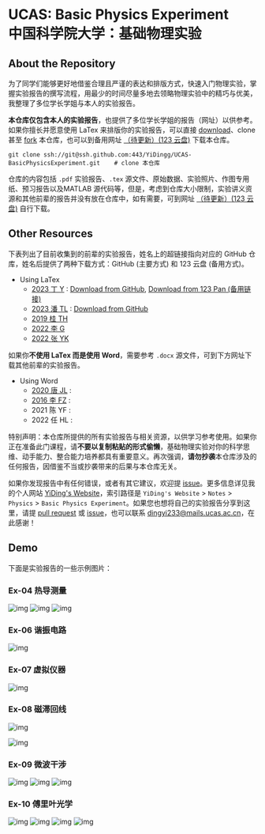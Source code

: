 # UCAS: Basic Physics Experiment<br>中国科学院大学：基础物理实验

## About the Repository

为了同学们能够更好地借鉴合理且严谨的表达和排版方式，快速入门物理实验，掌握实验报告的撰写流程，用最少的时间尽量多地去领略物理实验中的精巧与优美，我整理了多位学长学姐与本人的实验报告。

**本仓库仅包含本人的实验报告**，也提供了多位学长学姐的报告（网址）以供参考。如果你擅长并愿意使用 LaTex 来排版你的实验报告，可以直接 [download](https://github.com/YiDingg/UCAS-BasicPhysicsExperiment/archive/refs/heads/main.zip)、clone 甚至 [fork](https://github.com/YiDingg/UCAS-BasicPhysicsExperiment/fork) 本仓库，也可以到备用网址 [（待更新）(123 云盘)]() 下载本仓库。
``` shell
git clone ssh://git@ssh.github.com:443/YiDingg/UCAS-BasicPhysicsExperiment.git    # clone 本仓库
```
仓库的内容包括 `.pdf` 实验报告、`.tex` 源文件、原始数据、实验照片、作图专用纸、预习报告以及MATLAB 源代码等，但是，考虑到仓库大小限制，实验讲义资源和其他前辈的报告并没有放在仓库中，如有需要，可到网址 [（待更新）(123 云盘)]() 自行下载。


## Other Resources
下表列出了目前收集到的前辈的实验报告，姓名上的超链接指向对应的 GitHub 仓库，姓名后提供了两种下载方式：GitHub (主要方式) 和 123 云盘 (备用方式)。
- Using LaTex
    - [2023 丁 Y](https://github.com/YiDingg/UCAS-BasicPhysicsExperiment) : [Download from GitHub](https://github.com/YiDingg/UCAS-BasicPhysicsExperiment/archive/refs/heads/main.zip), [Download from 123 Pan (备用链接)](https://www.123865.com/s/0y0pTd-NOKj3)
    - [2023 潘 TL](https://github.com/ldiex/UCAS-BasicPhysicsExperiment/tree/main) : [Download from GitHub](https://github.com/ldiex/UCAS-BasicPhysicsExperiment/archive/refs/heads/main.zip)
    - [2019 桂 TH](https://github.com/Gerald-Gui/UCAS-Physics-Fundamental-Experiments-Report)
    - [2022 李 G](https://github.com/Nshx-Z/Guo-UCASPhysics-Experiments-Reports.github.io)
    - [2022 张 YK](https://github.com/zykucas/UCAS-Experimental-Physics)

如果你**不使用 LaTex 而是使用 Word**，需要参考 `.docx` 源文件，可到下方网址下载其他前辈的实验报告。

<!-- [报告汇总网址 here (123 云盘)](https://www.123865.com/s/0y0pTd-gOKj3) -->

- Using Word
    - [2020 唐 JL](https://github.com/JialiangTang/UCAS-BasicPhysicsExperiment) :
    - [2016 李 FZ](https://github.com/L-F-Z/UCAS-Experimental-Physics-Report) :
    - 2021 陈 YF : 
    - 2022 任 HL : 

特别声明：本仓库所提供的所有实验报告与相关资源，以供学习参考使用。如果你正在准备此门课程，请**不要以复制粘贴的形式偷懒**，基础物理实验对你的科学思维、动手能力、整合能力培养都具有重要意义。再次强调，**请勿抄袭**本仓库涉及的任何报告，因借鉴不当或抄袭带来的后果与本仓库无关。


如果你发现报告中有任何错误，或者有其它建议，欢迎提 [issue](https://github.com/YiDingg/BasicPhysicsExperiment/issues)。更多信息详见我的个人网站 [YiDing's Website](https://yidingg.github.io/YiDingg/#/Notes/Phisics/BasicPhysicsExperiment)，索引路径是 `YiDing's Website` > `Notes` > `Physics` > `Basic Physics Experiment`。如果您也想将自己的实验报告分享到这里，请提 [pull request](https://github.com/YiDingg/UCAS-BasicPhysicsExperiment/pulls) 或 [issue](https://github.com/YiDingg/BasicPhysicsExperiment/issues)，也可以联系 dingyi233@mails.ucas.ac.cn，在此感谢！


## Demo

下面是实验报告的一些示例图片：


### Ex-04 热导测量


![img](https://gcore.jsdelivr.net/gh/YiDingg/LaTexNotes/.assets/pic/fig_Templates_BPE/2025-01-04-13-17-12_README.png)
![img](https://gcore.jsdelivr.net/gh/YiDingg/LaTexNotes/.assets/pic/fig_Templates_BPE/2024-12-24-19-44-32_README.png)
![img](https://gcore.jsdelivr.net/gh/YiDingg/LaTexNotes/.assets/pic/fig_Templates_BPE/2025-01-04-13-17-49_README.png)
<!-- ![img](https://gcore.jsdelivr.net/gh/YiDingg/LaTexNotes/.assets/pic/fig_Templates_BPE/2024-12-24-19-45-26_README.png) -->

### Ex-06 谐振电路

![img](https://gcore.jsdelivr.net/gh/YiDingg/LaTexNotes/.assets/pic/fig_Templates_BPE/2024-12-25-10-57-11_README.png)


### Ex-07 虚拟仪器

<!-- ![img](https://gcore.jsdelivr.net/gh/YiDingg/LaTexNotes/.assets/pic/fig_Templates_BPE/2024-10-29-18-12-25_README.webp) -->
![img](https://gcore.jsdelivr.net/gh/YiDingg/LaTexNotes/.assets/pic/fig_Templates_BPE/2024-10-29-18-12-59_README.webp)
<!-- ![img](https://gcore.jsdelivr.net/gh/YiDingg/LaTexNotes/.assets/pic/fig_Templates_BPE/2024-10-29-18-13-38_README.webp) -->

### Ex-08 磁滞回线

<!-- ![img](https://gcore.jsdelivr.net/gh/YiDingg/LaTexNotes/.assets/pic/fig_Templates_BPE/2024-10-29-18-04-32_README.webp) -->
![img](https://gcore.jsdelivr.net/gh/YiDingg/LaTexNotes/.assets/pic/fig_Templates_BPE/2024-10-29-18-06-55_README.webp)
<!-- ![img](https://gcore.jsdelivr.net/gh/YiDingg/LaTexNotes/.assets/pic/fig_Templates_BPE/2024-10-29-18-08-39_README.webp) -->
![img](https://gcore.jsdelivr.net/gh/YiDingg/LaTexNotes/.assets/pic/fig_Templates_BPE/2024-10-29-18-09-31_README.webp)
<!-- ![img](https://gcore.jsdelivr.net/gh/YiDingg/LaTexNotes/.assets/pic/fig_Templates_BPE/2024-10-29-18-11-51_README.webp) -->

### Ex-09 微波干涉
![img](https://gcore.jsdelivr.net/gh/YiDingg/LaTexNotes/.assets/pic/fig_Templates_BPE/2024-12-24-19-53-22_README.png)
![img](https://gcore.jsdelivr.net/gh/YiDingg/LaTexNotes/.assets/pic/fig_Templates_BPE/2024-12-24-19-53-46_README.png)
![img](https://gcore.jsdelivr.net/gh/YiDingg/LaTexNotes/.assets/pic/fig_Templates_BPE/2024-12-24-19-54-09_README.png)


### Ex-10 傅里叶光学
![img](https://gcore.jsdelivr.net/gh/YiDingg/LaTexNotes/.assets/pic/fig_Templates_BPE/2024-12-24-19-48-46_README.png)
![img](https://gcore.jsdelivr.net/gh/YiDingg/LaTexNotes/.assets/pic/fig_Templates_BPE/2024-12-24-19-49-25_README.png)
![img](https://gcore.jsdelivr.net/gh/YiDingg/LaTexNotes/.assets/pic/fig_Templates_BPE/2024-12-24-19-50-11_README.png)
![img](https://gcore.jsdelivr.net/gh/YiDingg/LaTexNotes/.assets/pic/fig_Templates_BPE/2024-12-24-19-50-48_README.png)



